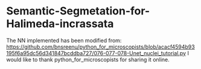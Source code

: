 # Semantic-Segmetation-for-Halimeda-incrassata

The NN implemented has been modified from: 
https://github.com/bnsreenu/python_for_microscopists/blob/acacf4594b93195f6a95dc56d341847bcddba727/076-077-078-Unet_nuclei_tutorial.py 
I would like to thank python_for_microscopists for sharing it online.
